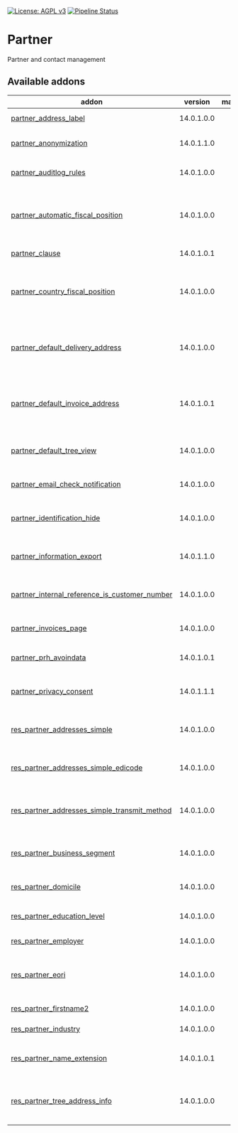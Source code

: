 [![License: AGPL v3](https://img.shields.io/badge/License-AGPL%20v3-blue.svg)](https://www.gnu.org/licenses/agpl-3.0)
[![Pipeline Status](https://gitlab.com/tawasta/odoo/partner/badges/14.0-dev/pipeline.svg)](https://gitlab.com/tawasta/odoo/partner/-/pipelines/)

Partner
=====
Partner and contact management

[//]: # (addons)

Available addons
----------------
addon | version | maintainers | summary
--- | --- | --- | ---
[partner_address_label](partner_address_label/) | 14.0.1.0.0 |  | Partner - Address Label
[partner_anonymization](partner_anonymization/) | 14.0.1.1.0 |  | Allows anonymization partners
[partner_auditlog_rules](partner_auditlog_rules/) | 14.0.1.0.0 |  | Adds audit log rules for res partner
[partner_automatic_fiscal_position](partner_automatic_fiscal_position/) | 14.0.1.0.0 |  | Set new partner fiscal position based on fiscal position rules
[partner_clause](partner_clause/) | 14.0.1.0.1 |  | Partner clause records
[partner_country_fiscal_position](partner_country_fiscal_position/) | 14.0.1.0.0 |  | Automatically selects Partner's Fiscal Position based on its country
[partner_default_delivery_address](partner_default_delivery_address/) | 14.0.1.0.0 |  | Allows defining a default delivery address for partners
[partner_default_invoice_address](partner_default_invoice_address/) | 14.0.1.0.1 |  | Allows defining a default invoice address for partners
[partner_default_tree_view](partner_default_tree_view/) | 14.0.1.0.0 |  | Defaults Contacts action to tree view
[partner_email_check_notification](partner_email_check_notification/) | 14.0.1.0.0 |  | Require partner email in views
[partner_identification_hide](partner_identification_hide/) | 14.0.1.0.0 |  | Hide partner identification page from non-admins
[partner_information_export](partner_information_export/) | 14.0.1.1.0 |  | Allows exporting all partner information
[partner_internal_reference_is_customer_number](partner_internal_reference_is_customer_number/) | 14.0.1.0.0 |  | Use Internal reference as Customer number
[partner_invoices_page](partner_invoices_page/) | 14.0.1.0.0 |  | Invoices page on partner form
[partner_prh_avoindata](partner_prh_avoindata/) | 14.0.1.0.1 |  | Fetch partner information from PRH
[partner_privacy_consent](partner_privacy_consent/) | 14.0.1.1.1 |  | Adds privacy consent helpers for partner
[res_partner_addresses_simple](res_partner_addresses_simple/) | 14.0.1.0.0 |  | Simplify partner address management
[res_partner_addresses_simple_edicode](res_partner_addresses_simple_edicode/) | 14.0.1.0.0 |  | Add edicode to simple address tree view
[res_partner_addresses_simple_transmit_method](res_partner_addresses_simple_transmit_method/) | 14.0.1.0.0 |  | Add transmit method to simple address tree view
[res_partner_business_segment](res_partner_business_segment/) | 14.0.1.0.0 |  | Add multilayer business segments for partners
[res_partner_domicile](res_partner_domicile/) | 14.0.1.0.0 |  | Adds domicile field for partner
[res_partner_education_level](res_partner_education_level/) | 14.0.1.0.0 |  | Partner Education level
[res_partner_employer](res_partner_employer/) | 14.0.1.0.0 |  | Partner employer
[res_partner_eori](res_partner_eori/) | 14.0.1.0.0 |  | Adds field for EORI number to res.partner and res.company
[res_partner_firstname2](res_partner_firstname2/) | 14.0.1.0.0 |  | Partner firstname2
[res_partner_industry](res_partner_industry/) | 14.0.1.0.0 |  | Partner Industry
[res_partner_name_extension](res_partner_name_extension/) | 14.0.1.0.1 |  | Name extension field for partner
[res_partner_tree_address_info](res_partner_tree_address_info/) | 14.0.1.0.0 |  | Street, city and zip are shown in the partner tree view

[//]: # (end addons)
